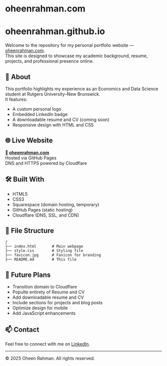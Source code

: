 # oheenrahman.com
# oheenrahman.github.io

Welcome to the repository for my personal portfolio website — [oheenrahman.com](https://oheenrahman.com).  
This site is designed to showcase my academic background, resume, projects, and professional presence online.

## 📌 About

This portfolio highlights my experience as an Economics and Data Science student at Rutgers University–New Brunswick.  
It features:
- A custom personal logo
- Embedded LinkedIn badge
- A downloadable resume and CV (coming soon)
- Responsive design with HTML and CSS

## 🌐 Live Website

**🔗 [oheenrahman.com](https://oheenrahman.com)**  
Hosted via GitHub Pages  
DNS and HTTPS powered by Cloudflare

## 🛠️ Built With

- HTML5  
- CSS3
- Squarespace (domain hosting, temporary)
- GitHub Pages (static hosting)  
- Cloudflare (DNS, SSL, and CDN)

## 📁 File Structure

```
/
├── index.html       # Main webpage
├── style.css        # Styling file
├── favicon.jpg      # Favicon for branding
├── README.md        # This file
```


## 🧠 Future Plans

- Transition domain to Cloudflare
- Populte entirety of Resume and CV
- Add downloadable resume and CV
- Include sections for projects and blog posts
- Optimize design for mobile
- Add JavaScript enhancements

## 📫 Contact

Feel free to connect with me on [LinkedIn](https://www.linkedin.com/in/oheenrahman).

---

© 2025 Oheen Rahman. All rights reserved.
